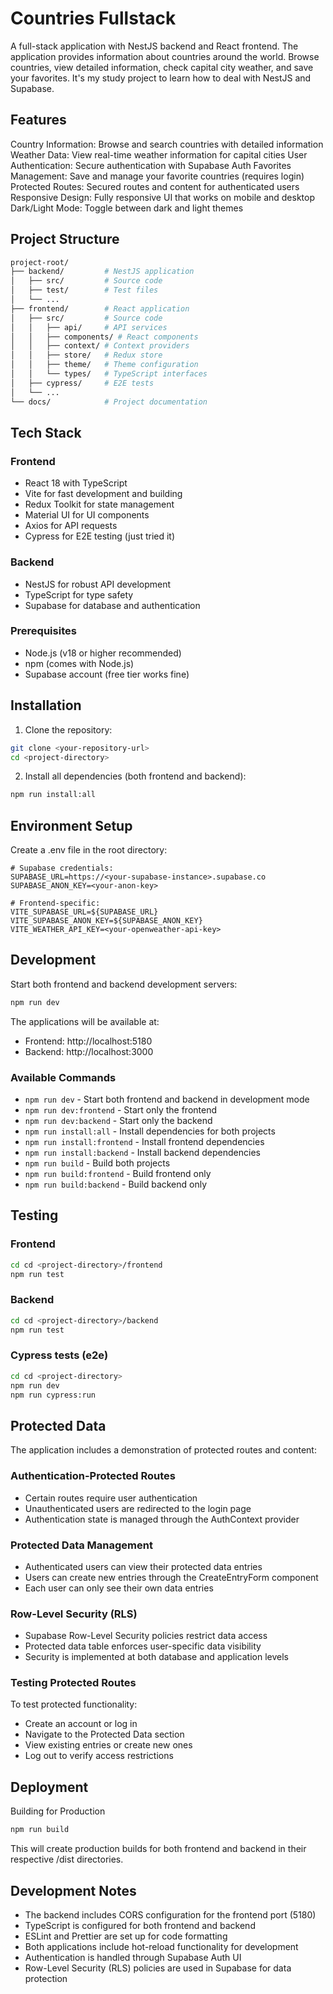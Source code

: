 # Countries Fullstack

A full-stack application with NestJS backend and React frontend. The application provides information about countries around the world. Browse countries, view detailed information, check capital city weather, and save your favorites.
It's my study project to learn how to deal with NestJS and Supabase.

## Features

Country Information: Browse and search countries with detailed information
Weather Data: View real-time weather information for capital cities
User Authentication: Secure authentication with Supabase Auth
Favorites Management: Save and manage your favorite countries (requires login)
Protected Routes: Secured routes and content for authenticated users
Responsive Design: Fully responsive UI that works on mobile and desktop
Dark/Light Mode: Toggle between dark and light themes

## Project Structure

```sh
project-root/
├── backend/         # NestJS application
│   ├── src/         # Source code
│   ├── test/        # Test files
│   └── ...
├── frontend/        # React application
│   ├── src/         # Source code
│   │   ├── api/     # API services
│   │   ├── components/ # React components
│   │   ├── context/ # Context providers
│   │   ├── store/   # Redux store
│   │   ├── theme/   # Theme configuration
│   │   └── types/   # TypeScript interfaces
│   ├── cypress/     # E2E tests
│   └── ...
└── docs/            # Project documentation
```

## Tech Stack

### Frontend

-   React 18 with TypeScript
-   Vite for fast development and building
-   Redux Toolkit for state management
-   Material UI for UI components
-   Axios for API requests
-   Cypress for E2E testing (just tried it)

### Backend

-   NestJS for robust API development
-   TypeScript for type safety
-   Supabase for database and authentication

### Prerequisites

-   Node.js (v18 or higher recommended)
-   npm (comes with Node.js)
-   Supabase account (free tier works fine)

## Installation

1. Clone the repository:

```sh
git clone <your-repository-url>
cd <project-directory>
```

2. Install all dependencies (both frontend and backend):

```sh
npm run install:all
```

## Environment Setup

Create a .env file in the root directory:

```
# Supabase credentials:
SUPABASE_URL=https://<your-supabase-instance>.supabase.co
SUPABASE_ANON_KEY=<your-anon-key>

# Frontend-specific:
VITE_SUPABASE_URL=${SUPABASE_URL}
VITE_SUPABASE_ANON_KEY=${SUPABASE_ANON_KEY}
VITE_WEATHER_API_KEY=<your-openweather-api-key>
```

## Development

Start both frontend and backend development servers:

```sh
npm run dev
```

The applications will be available at:

-   Frontend: http://localhost:5180
-   Backend: http://localhost:3000

### Available Commands

-   `npm run dev` - Start both frontend and backend in development mode
-   `npm run dev:frontend` - Start only the frontend
-   `npm run dev:backend` - Start only the backend
-   `npm run install:all` - Install dependencies for both projects
-   `npm run install:frontend` - Install frontend dependencies
-   `npm run install:backend` - Install backend dependencies
-   `npm run build` - Build both projects
-   `npm run build:frontend` - Build frontend only
-   `npm run build:backend` - Build backend only

## Testing

### Frontend

```sh
cd cd <project-directory>/frontend
npm run test
```

### Backend

```sh
cd cd <project-directory>/backend
npm run test
```

### Cypress tests (e2e)

```sh
cd cd <project-directory>
npm run dev
npm run cypress:run
```

## Protected Data

The application includes a demonstration of protected routes and content:

### Authentication-Protected Routes

-   Certain routes require user authentication
-   Unauthenticated users are redirected to the login page
-   Authentication state is managed through the AuthContext provider

### Protected Data Management

-   Authenticated users can view their protected data entries
-   Users can create new entries through the CreateEntryForm component
-   Each user can only see their own data entries

### Row-Level Security (RLS)

-   Supabase Row-Level Security policies restrict data access
-   Protected data table enforces user-specific data visibility
-   Security is implemented at both database and application levels

### Testing Protected Routes

To test protected functionality:

-   Create an account or log in
-   Navigate to the Protected Data section
-   View existing entries or create new ones
-   Log out to verify access restrictions

## Deployment

Building for Production

```sh
npm run build
```

This will create production builds for both frontend and backend in their respective /dist directories.

## Development Notes

-   The backend includes CORS configuration for the frontend port (5180)
-   TypeScript is configured for both frontend and backend
-   ESLint and Prettier are set up for code formatting
-   Both applications include hot-reload functionality for development
-   Authentication is handled through Supabase Auth UI
-   Row-Level Security (RLS) policies are used in Supabase for data protection
